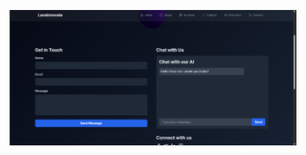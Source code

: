 ![Screenshot](https://raw.githubusercontent.com/mohitsrma7014/Startup-Website/main/Screenshot%202025-02-17%20141408.png)
